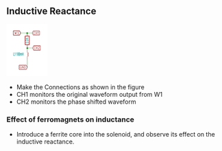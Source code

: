 Inductive Reactance
---
	
![](images/schematics/LR.svg)	

* Make the Connections as shown in the figure
* CH1 monitors the original waveform output from W1
* CH2 monitors the phase shifted waveform 

### Effect of ferromagnets on inductance
	
* Introduce a ferrite core into the solenoid, and observe its effect on the inductive reactance.<br>
	
